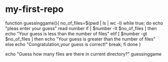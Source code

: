 # my-first-repo
function guessinggame(){
    no_of_files=$(pwd | ls | wc -l)
    while true;
    do
        echo "pleas enter your guess"
        read  number
        if [ $number -lt $no_of_files ]
        then
            echo "Your guess is less than the number of files"
        elif [ $number -gt $no_of_files ]
        then
            echo "Your guess is greater than the number of files"
        else
            echo "Congratulation,your guess is correct!"
        break;
        fi
    done
}

echo "Guess how many files are there in current directory?"
guessinggame
